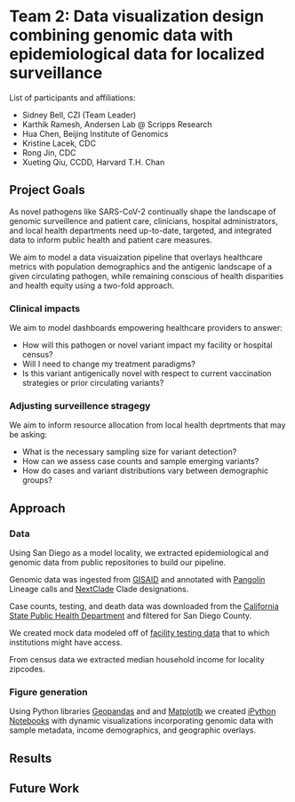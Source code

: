 # Team 2: Data visualization design combining genomic data with epidemiological data for localized surveillance

List of participants and affiliations:
- Sidney Bell, CZI (Team Leader)
- Karthik Ramesh, Andersen Lab @ Scripps Research
- Hua Chen, Beijing Institute of Genomics
- Kristine Lacek, CDC
- Rong Jin, CDC
- Xueting Qiu, CCDD, Harvard T.H. Chan

## Project Goals

As novel pathogens like SARS-CoV-2 continually shape the landscape of genomic surveillence and patient care, clinicians, hospital administrators, and local health departments need up-to-date, targeted, and integrated data to inform public health and patient care measures. 

We aim to model a data visuaization pipeline that overlays healthcare metrics with population demographics and the antigenic landscape of a given circulating pathogen, while remaining conscious of health disparities and health equity using a two-fold approach.

### Clinical impacts

We aim to model dashboards empowering healthcare providers to answer:
- How will this pathogen or novel variant impact my facility or hospital census?
- Will I need to change my treatment paradigms?
- Is this variant antigenically novel with respect to current vaccination strategies or prior circulating variants?

### Adjusting surveillence stragegy

We aim to inform resource allocation from local health deprtments that may be asking:
- What is the necessary sampling size for variant detection?
- How can we assess case counts and sample emerging variants?
- How do cases and variant distributions vary between demographic groups?

## Approach

### Data 

Using San Diego as a model locality, we extracted epidemiological and genomic data from public repositories to build our pipeline.

Genomic data was ingested from [GISAID](https://www.gisaid.org/) and annotated with [Pangolin](https://cov-lineages.org/) Lineage calls and [NextClade](https://clades.nextstrain.org/) Clade designations.

Case counts, testing, and death data was downloaded from the [California State Public Health Department](https://data.chhs.ca.gov/dataset/covid-19-time-series-metrics-by-county-and-state/resource/046cdd2b-31e5-4d34-9ed3-b48cdbc4be7a) and filtered for San Diego County.

We created mock data modeled off of [facility testing data](https://github.com/NCBI-Codeathons/beyond-phylogenies-team2/blob/main/data/2022_facility_testing.csv) that to which institutions might have access.

From census data <source> we extracted median household income for locality zipcodes.


### Figure generation

Using Python libraries [Geopandas](https://geopandas.org/en/stable/) and and [Matplotlb](https://matplotlib.org/) we created [iPython Notebooks](https://github.com/NCBI-Codeathons/beyond-phylogenies-team2/tree/main/notebooks) with dynamic visualizations incorporating genomic data with sample metadata, income demographics, and geographic overlays.


## Results



## Future Work
